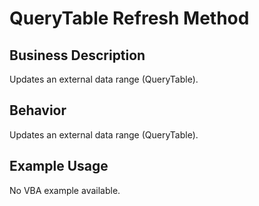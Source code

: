 # QueryTable Refresh Method

## Business Description
Updates an external data range (QueryTable).

## Behavior
Updates an external data range  (QueryTable).

## Example Usage
No VBA example available.